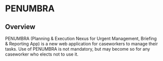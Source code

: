 # PENUMBRA

## Overview

PENUMBRA (Planning & Execution Nexus for Urgent Management, Briefing & Reporting App) is a new web application for caseworkers to manage their tasks. Use of PENUMBRA is not mandatory, but may become so for any caseworker who elects not to use it.
